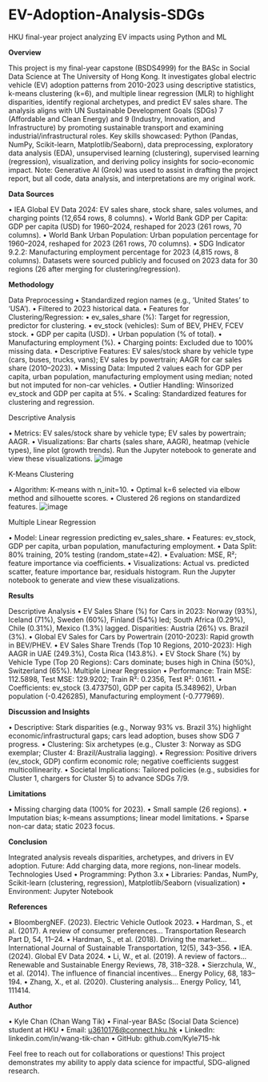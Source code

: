 # EV-Adoption-Analysis-SDGs
HKU final-year project analyzing EV impacts using Python and ML

__Overview__

This project is my final-year capstone (BSDS4999) for the BASc in Social Data Science at The University of Hong Kong. It investigates global electric vehicle (EV) adoption patterns from 2010-2023 using descriptive statistics, k-means clustering (k=6), and multiple linear regression (MLR) to highlight disparities, identify regional archetypes, and predict EV sales share. The analysis aligns with UN Sustainable Development Goals (SDGs) 7 (Affordable and Clean Energy) and 9 (Industry, Innovation, and Infrastructure) by promoting sustainable transport and examining industrial/infrastructural roles.
Key skills showcased: Python (Pandas, NumPy, Scikit-learn, Matplotlib/Seaborn), data preprocessing, exploratory data analysis (EDA), unsupervised learning (clustering), supervised learning (regression), visualization, and deriving policy insights for socio-economic impact.
Note: Generative AI (Grok) was used to assist in drafting the project report, but all code, data analysis, and interpretations are my original work.

__Data Sources__

•  IEA Global EV Data 2024: EV sales share, stock share, sales volumes, and charging points (12,654 rows, 8 columns).
•  World Bank GDP per Capita: GDP per capita (USD) for 1960–2024, reshaped for 2023 (261 rows, 70 columns).
•  World Bank Urban Population: Urban population percentage for 1960–2024, reshaped for 2023 (261 rows, 70 columns).
•  SDG Indicator 9.2.2: Manufacturing employment percentage for 2023 (4,815 rows, 8 columns).
Datasets were sourced publicly and focused on 2023 data for 30 regions (26 after merging for clustering/regression).

__Methodology__

Data Preprocessing
•  Standardized region names (e.g., ‘United States’ to ‘USA’).
•  Filtered to 2023 historical data.
•  Features for Clustering/Regression:
	•  ev_sales_share (%): Target for regression, predictor for clustering.
	•  ev_stock (vehicles): Sum of BEV, PHEV, FCEV stock.
	•  GDP per capita (USD).
	•  Urban population (% of total).
	•  Manufacturing employment (%).
	•  Charging points: Excluded due to 100% missing data.
•  Descriptive Features: EV sales/stock share by vehicle type (cars, buses, trucks, vans); EV sales by powertrain; AAGR for car sales share (2010–2023).
•  Missing Data: Imputed 2 values each for GDP per capita, urban population, manufacturing employment using median; noted but not imputed for non-car vehicles.
•  Outlier Handling: Winsorized ev_stock and GDP per capita at 5%.
•  Scaling: Standardized features for clustering and regression.

Descriptive Analysis

•  Metrics: EV sales/stock share by vehicle type; EV sales by powertrain; AAGR.
•  Visualizations: Bar charts (sales share, AAGR), heatmap (vehicle types), line plot (growth trends). Run the Jupyter notebook to generate and view these visualizations.
![image](https://github.com/user-attachments/assets/5bf0e1a4-ba37-49a3-be30-a0067b03d9ed)

K-Means Clustering

•  Algorithm: K-means with n_init=10.
•  Optimal k=6 selected via elbow method and silhouette scores.
•  Clustered 26 regions on standardized features.
![image](https://github.com/user-attachments/assets/e4b37d5b-33f3-4cce-b235-c21047116718)

Multiple Linear Regression

•  Model: Linear regression predicting ev_sales_share.
•  Features: ev_stock, GDP per capita, urban population, manufacturing employment.
•  Data Split: 80% training, 20% testing (random_state=42).
•  Evaluation: MSE, R²; feature importance via coefficients.
•  Visualizations: Actual vs. predicted scatter, feature importance bar, residuals histogram. Run the Jupyter notebook to generate and view these visualizations.

__Results__

Descriptive Analysis
•  EV Sales Share (%) for Cars in 2023: Norway (93%), Iceland (71%), Sweden (60%), Finland (54%) led; South Africa (0.29%), Chile (0.31%), Mexico (1.3%) lagged. Disparities: Austria (26%) vs. Brazil (3%).
•  Global EV Sales for Cars by Powertrain (2010-2023): Rapid growth in BEV/PHEV.
•  EV Sales Share Trends (Top 10 Regions, 2010-2023): High AAGR in UAE (249.3%), Costa Rica (143.8%).
•  EV Stock Share (%) by Vehicle Type (Top 20 Regions): Cars dominate; buses high in China (50%), Switzerland (65%).
Multiple Linear Regression
•  Performance: Train MSE: 112.5898, Test MSE: 129.9202; Train R²: 0.2356, Test R²: 0.1611.
•  Coefficients: ev_stock (3.473750), GDP per capita (5.348962), Urban population (-0.426285), Manufacturing employment (-0.777969).

__Discussion and Insights__

•  Descriptive: Stark disparities (e.g., Norway 93% vs. Brazil 3%) highlight economic/infrastructural gaps; cars lead adoption, buses show SDG 7 progress.
•  Clustering: Six archetypes (e.g., Cluster 3: Norway as SDG exemplar; Cluster 4: Brazil/Australia lagging).
•  Regression: Positive drivers (ev_stock, GDP) confirm economic role; negative coefficients suggest multicollinearity.
•  Societal Implications: Tailored policies (e.g., subsidies for Cluster 1, chargers for Cluster 5) to advance SDGs 7/9.

__Limitations__

•  Missing charging data (100% for 2023).
•  Small sample (26 regions).
•  Imputation bias; k-means assumptions; linear model limitations.
•  Sparse non-car data; static 2023 focus.

__Conclusion__

Integrated analysis reveals disparities, archetypes, and drivers in EV adoption. Future: Add charging data, more regions, non-linear models.
Technologies Used
•  Programming: Python 3.x
•  Libraries: Pandas, NumPy, Scikit-learn (clustering, regression), Matplotlib/Seaborn (visualization)
•  Environment: Jupyter Notebook

__References__

•  BloombergNEF. (2023). Electric Vehicle Outlook 2023.
•  Hardman, S., et al. (2017). A review of consumer preferences… Transportation Research Part D, 54, 11–24.
•  Hardman, S., et al. (2018). Driving the market… International Journal of Sustainable Transportation, 12(5), 343–356.
•  IEA. (2024). Global EV Data 2024.
•  Li, W., et al. (2019). A review of factors… Renewable and Sustainable Energy Reviews, 78, 318–328.
•  Sierzchula, W., et al. (2014). The influence of financial incentives… Energy Policy, 68, 183–194.
•  Zhang, X., et al. (2020). Clustering analysis… Energy Policy, 141, 111414.

__Author__

•  Kyle Chan (Chan Wang Tik)
•  Final-year BASc (Social Data Science) student at HKU
•  Email: u3610176@connect.hku.hk
•  LinkedIn: linkedin.com/in/wang-tik-chan
•  GitHub: github.com/Kyle715-hk

Feel free to reach out for collaborations or questions! This project demonstrates my ability to apply data science for impactful, SDG-aligned research.
